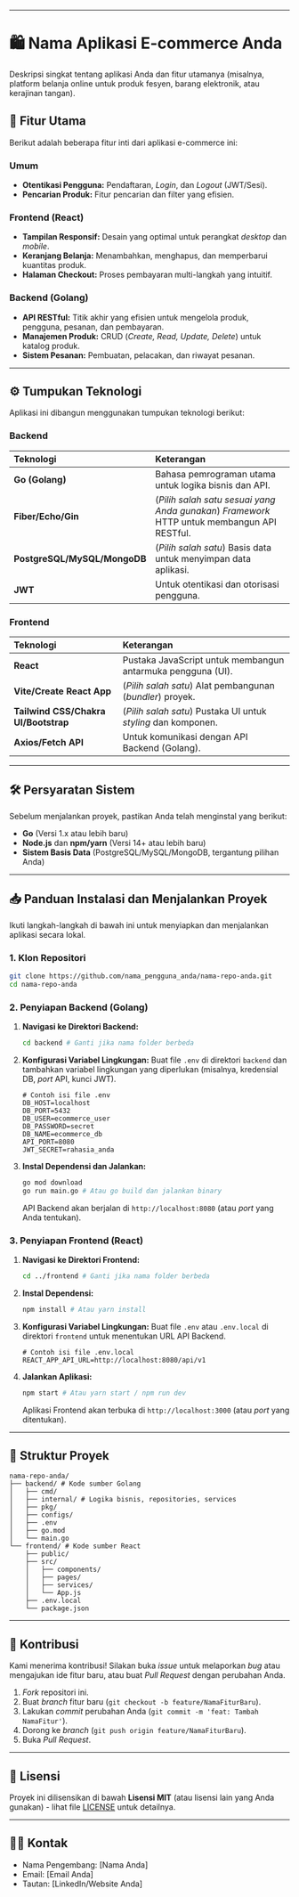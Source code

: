 -----

# 🛍️ Nama Aplikasi E-commerce Anda

Deskripsi singkat tentang aplikasi Anda dan fitur utamanya (misalnya, platform belanja online untuk produk fesyen, barang elektronik, atau kerajinan tangan).

## 🚀 Fitur Utama

Berikut adalah beberapa fitur inti dari aplikasi e-commerce ini:

### Umum

  * **Otentikasi Pengguna:** Pendaftaran, *Login*, dan *Logout* (JWT/Sesi).
  * **Pencarian Produk:** Fitur pencarian dan filter yang efisien.

### Frontend (React)

  * **Tampilan Responsif:** Desain yang optimal untuk perangkat *desktop* dan *mobile*.
  * **Keranjang Belanja:** Menambahkan, menghapus, dan memperbarui kuantitas produk.
  * **Halaman Checkout:** Proses pembayaran multi-langkah yang intuitif.

### Backend (Golang)

  * **API RESTful:** Titik akhir yang efisien untuk mengelola produk, pengguna, pesanan, dan pembayaran.
  * **Manajemen Produk:** CRUD (*Create, Read, Update, Delete*) untuk katalog produk.
  * **Sistem Pesanan:** Pembuatan, pelacakan, dan riwayat pesanan.

-----

## ⚙️ Tumpukan Teknologi

Aplikasi ini dibangun menggunakan tumpukan teknologi berikut:

### Backend

| Teknologi | Keterangan |
| :--- | :--- |
| **Go (Golang)** | Bahasa pemrograman utama untuk logika bisnis dan API. |
| **Fiber/Echo/Gin** | (*Pilih salah satu sesuai yang Anda gunakan*) *Framework* HTTP untuk membangun API RESTful. |
| **PostgreSQL/MySQL/MongoDB** | (*Pilih salah satu*) Basis data untuk menyimpan data aplikasi. |
| **JWT** | Untuk otentikasi dan otorisasi pengguna. |

### Frontend

| Teknologi | Keterangan |
| :--- | :--- |
| **React** | Pustaka JavaScript untuk membangun antarmuka pengguna (UI). |
| **Vite/Create React App** | (*Pilih salah satu*) Alat pembangunan (*bundler*) proyek. |
| **Tailwind CSS/Chakra UI/Bootstrap** | (*Pilih salah satu*) Pustaka UI untuk *styling* dan komponen. |
| **Axios/Fetch API** | Untuk komunikasi dengan API Backend (Golang). |

-----

## 🛠️ Persyaratan Sistem

Sebelum menjalankan proyek, pastikan Anda telah menginstal yang berikut:

  * **Go** (Versi 1.x atau lebih baru)
  * **Node.js** dan **npm/yarn** (Versi 14+ atau lebih baru)
  * **Sistem Basis Data** (PostgreSQL/MySQL/MongoDB, tergantung pilihan Anda)

-----

## 📥 Panduan Instalasi dan Menjalankan Proyek

Ikuti langkah-langkah di bawah ini untuk menyiapkan dan menjalankan aplikasi secara lokal.

### 1\. Klon Repositori

```bash
git clone https://github.com/nama_pengguna_anda/nama-repo-anda.git
cd nama-repo-anda
```

### 2\. Penyiapan Backend (Golang)

1.  **Navigasi ke Direktori Backend:**

    ```bash
    cd backend # Ganti jika nama folder berbeda
    ```

2.  **Konfigurasi Variabel Lingkungan:**
    Buat file `.env` di direktori `backend` dan tambahkan variabel lingkungan yang diperlukan (misalnya, kredensial DB, *port* API, kunci JWT).

    ```
    # Contoh isi file .env
    DB_HOST=localhost
    DB_PORT=5432
    DB_USER=ecommerce_user
    DB_PASSWORD=secret
    DB_NAME=ecommerce_db
    API_PORT=8080
    JWT_SECRET=rahasia_anda
    ```

3.  **Instal Dependensi dan Jalankan:**

    ```bash
    go mod download
    go run main.go # Atau go build dan jalankan binary
    ```

    API Backend akan berjalan di `http://localhost:8080` (atau *port* yang Anda tentukan).

### 3\. Penyiapan Frontend (React)

1.  **Navigasi ke Direktori Frontend:**

    ```bash
    cd ../frontend # Ganti jika nama folder berbeda
    ```

2.  **Instal Dependensi:**

    ```bash
    npm install # Atau yarn install
    ```

3.  **Konfigurasi Variabel Lingkungan:**
    Buat file `.env` atau `.env.local` di direktori `frontend` untuk menentukan URL API Backend.

    ```
    # Contoh isi file .env.local
    REACT_APP_API_URL=http://localhost:8080/api/v1
    ```

4.  **Jalankan Aplikasi:**

    ```bash
    npm start # Atau yarn start / npm run dev
    ```

    Aplikasi Frontend akan terbuka di `http://localhost:3000` (atau *port* yang ditentukan).

-----

## 📄 Struktur Proyek

```
nama-repo-anda/
├── backend/ # Kode sumber Golang
│   ├── cmd/
│   ├── internal/ # Logika bisnis, repositories, services
│   ├── pkg/
│   ├── configs/
│   ├── .env
│   ├── go.mod
│   └── main.go
└── frontend/ # Kode sumber React
    ├── public/
    ├── src/
    │   ├── components/
    │   ├── pages/
    │   ├── services/
    │   └── App.js
    ├── .env.local
    └── package.json
```

-----

## 🤝 Kontribusi

Kami menerima kontribusi\! Silakan buka *issue* untuk melaporkan *bug* atau mengajukan ide fitur baru, atau buat *Pull Request* dengan perubahan Anda.

1.  *Fork* repositori ini.
2.  Buat *branch* fitur baru (`git checkout -b feature/NamaFiturBaru`).
3.  Lakukan *commit* perubahan Anda (`git commit -m 'feat: Tambah NamaFitur'`).
4.  Dorong ke *branch* (`git push origin feature/NamaFiturBaru`).
5.  Buka *Pull Request*.

-----

## 📝 Lisensi

Proyek ini dilisensikan di bawah **Lisensi MIT** (atau lisensi lain yang Anda gunakan) - lihat file [LICENSE](https://www.google.com/search?q=LICENSE) untuk detailnya.

-----

## 🧑‍💻 Kontak

  * Nama Pengembang: [Nama Anda]
  * Email: [Email Anda]
  * Tautan: [LinkedIn/Website Anda]
